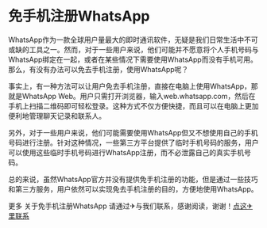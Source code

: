 # 免手机注册WhatsApp

WhatsApp作为一款全球用户量最大的即时通讯软件，无疑是我们日常生活中不可或缺的工具之一。然而，对于一些用户来说，他们可能并不愿意将个人手机号码与WhatsApp绑定在一起，或者在某些情况下需要使用WhatsApp而没有手机可用。那么，有没有办法可以免去手机注册，使用WhatsApp呢？

事实上，有一种方法可以让用户免去手机注册，直接在电脑上使用WhatsApp，那就是WhatsApp Web。用户只需打开浏览器，输入web.whatsapp.com，然后在手机上扫描二维码即可轻松登录。这种方式不仅方便快捷，而且可以在电脑上更加便利地管理聊天记录和联系人。

另外，对于一些用户来说，他们可能需要使用WhatsApp但又不想使用自己的手机号码进行注册。针对这种情况，一些第三方平台提供了临时手机号码的服务，用户可以使用这些临时手机号码进行WhatsApp注册，而不必泄露自己的真实手机号码。

总的来说，虽然WhatsApp官方并没有提供免手机注册的功能，但是通过一些技巧和第三方服务，用户依然可以实现免去手机注册的目的，方便地使用WhatsApp。

更多 关于免手机注册WhatsApp 请通过✈与我们联系，感谢阅读，谢谢！[点这✈里联系](https://ww.k02.cc)
